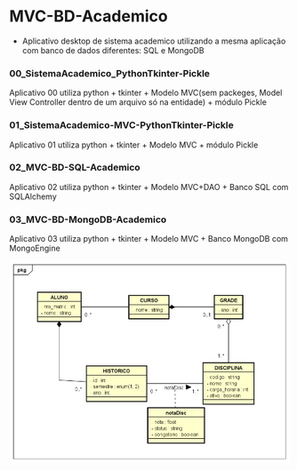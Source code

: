 # MVC-BD-Academico

* Aplicativo desktop de sistema academico utilizando a mesma aplicação com banco de dados diferentes: SQL e MongoDB

### 00_SistemaAcademico_PythonTkinter-Pickle

Aplicativo 00 utiliza python + tkinter + Modelo MVC(sem packeges, Model View Controller dentro de um arquivo só na entidade) + módulo Pickle

### 01_SistemaAcademico-MVC-PythonTkinter-Pickle

Aplicativo 01 utiliza python + tkinter + Modelo MVC + módulo Pickle

### 02_MVC-BD-SQL-Academico

Aplicativo 02 utiliza python + tkinter + Modelo MVC+DAO + Banco SQL com SQLAlchemy

### 03_MVC-BD-MongoDB-Academico

Aplicativo 03 utiliza python + tkinter + Modelo MVC + Banco MongoDB com MongoEngine

![Image](https://github.com/ygor-salles/MVC-BD-Academico/blob/master/02_MVC-BD-SQL-Academico/assets/MODELAGEM.png "Modelagem do sistema")

